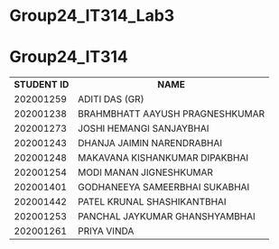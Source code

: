 # Group24_IT314_Lab3

# Group24_IT314

<table style="width:100%">
  <tr>
    <td><b><div style="text-align:center">
STUDENT ID</DIV></b></td>
    <td><b><div style="text-align:center">
NAME</DIV></b></td>
  </tr>
  <tr>
    <td>202001259 </td>
    <td>ADITI DAS (GR)</td>
  </tr>
   <tr>
    <td>202001238 </td>
    <td>BRAHMBHATT AAYUSH PRAGNESHKUMAR</td>
  </tr> 
  <tr>
    <td>202001273 </td>
    <td>JOSHI HEMANGI SANJAYBHAI</td>
  </tr>
   <tr>
    <td>202001243 </td>
    <td>DHANJA JAIMIN NARENDRABHAI</td>
  </tr>
   <tr>
    <td>202001248 </td>
    <td>MAKAVANA KISHANKUMAR DIPAKBHAI</td>
  </tr>
   <tr>
    <td>202001254 </td>
    <td>MODI MANAN JIGNESHKUMAR</td>
  </tr>
   <tr>
    <td>202001401 </td>
    <td>GODHANEEYA SAMEERBHAI SUKABHAI</td>
  </tr>
   <tr>
    <td>202001442 </td>
    <td>PATEL KRUNAL SHASHIKANTBHAI</td>
  </tr>
   <tr>
    <td>202001253 </td>
    <td>PANCHAL JAYKUMAR GHANSHYAMBHAI</td>
  </tr>
  <tr>
    <td>202001261 </td>
    <td>PRIYA VINDA</td>
  </tr>
</table>


